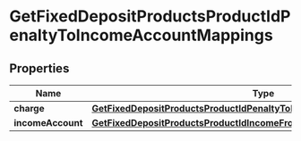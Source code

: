 
# GetFixedDepositProductsProductIdPenaltyToIncomeAccountMappings

## Properties
Name | Type | Description | Notes
------------ | ------------- | ------------- | -------------
**charge** | [**GetFixedDepositProductsProductIdPenaltyToIncomeAccountMappingsCharge**](GetFixedDepositProductsProductIdPenaltyToIncomeAccountMappingsCharge.md) |  |  [optional]
**incomeAccount** | [**GetFixedDepositProductsProductIdIncomeFromPenaltyAccount**](GetFixedDepositProductsProductIdIncomeFromPenaltyAccount.md) |  |  [optional]



